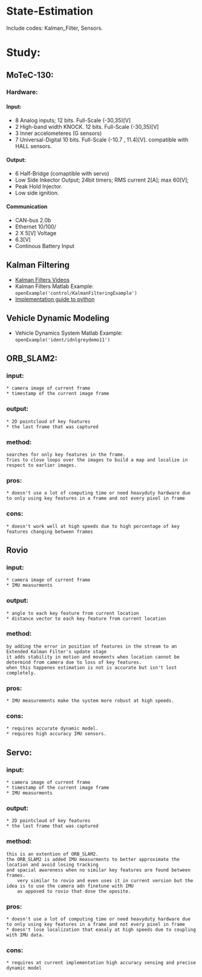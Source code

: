 # State-Estimation
Include codes: Kalman_Filter, Sensors.

# Study:

## MoTeC-130:

### Hardware:
#### Input:
- 8 Analog inputs; 12 bits. Full-Scale (-30,35)[V]
- 2 High-band width KNOCK. 12 bits. Full-Scale (-30,35)[V]
- 3 Inner accelometeres (G sensors)
- 7 Universal-Digital 10 bits. Full-Scale (-10.7 , 11.4)[V].
   compatible with HALL sensors.

#### Output:  
- 6 Half-Bridge (comaptible with servo)
- Low Side Inkector Output; 24bit timers; RMS current 2[A];   max 60[V];
- Peak Hold Injector.
- Low side ignition.


#### Communication
- CAN-bus 2.0b
- Ethernet 10/100/
- 2 X   5[V] Voltage
- 6.3[V] 
- Continous Battery Input


## Kalman Filtering
- [Kalman Filters Videos](https://youtu.be/ul3u2yLPwU0)
- Kalman Filters Matlab Example: ``` openExample('control/KalmanFilteringExample') ```
- [Implementation guide to python](https://towardsdatascience.com/kalman-filters-a-step-by-step-implementation-guide-in-python-91e7e123b968) 

## Vehicle Dynamic Modeling
- Vehicle Dynamics System Matlab Example: ```openExample('ident/idnlgreydemo11') ```


## ORB_SLAM2:
### input:
	* camera image of current frame
	* timestamp of the current image frame

### output: 
	* 2D pointcloud of key features
	* the last frame that was captured

### method:
	searches for only key features in the frame. 
	Tries to close loops over the images to build a map and localize in respect to earlier images.

### pros: 
	* doesn't use a lot of computing time or need heavyduty hardware due to only using key features in a frame and not every pixel in frame

### cons:
	* doesn't work well at high speeds due to high percentage of key features changing between frames 
  
  
## Rovio
### input:
	* camera image of current frame
	* IMU measurments

### output: 
	* angle to each key feature from current location
	* distance vector to each key feature from current location 

### method:
	by adding the error in position of features in the stream to an Extended Kalman Filter's update stage 
	it adds stability in motion and movments when location cannot be determind from camera due to loss of key features. 
	when this happenes estimation is not is accurate but isn't lost completely.  

### pros: 
	* IMU measurements make the system more robust at high speeds.

### cons:
	* requires accurate dynamic model.
	* requires high accuracy IMU sensors.
  
  
 ## Servo:
 ### input:
	* camera image of current frame
	* timestamp of the current image frame
	* IMU measurments

### output: 
	* 2D pointcloud of key features
	* the last frame that was captured

### method:
	this is an extention of ORB_SLAM2. 
	the ORB_SLAM2 is added IMU measurments to better approximate the location and avoid losing tracking 
	and spacial awareness when no similar key features are found between frames.
		very similar to rovio and even uses it in current version but the idea is to use the camera adn finetune with IMU
		as apposed to rovio that dose the oposite. 

### pros: 
	* doesn't use a lot of computing time or need heavyduty hardware due to only using key features in a frame and not every pixel in frame
	* doesn't lose localization that easaly at high speeds due to coupling with IMU data.

### cons:
	* requires at current implementation high accuracy sensing and precise dynamic model 
